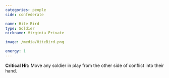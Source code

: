 ```yaml
---
categories: people
side: confederate

name: Hite Bird
type: Soldier
nickname: Virginia Private

image: /media/HiteBird.png

energy: 1
---
```


**Critical Hit:** Move any soldier in play from the other side of conflict into their hand.
